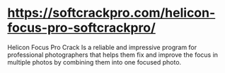 # https://softcrackpro.com/helicon-focus-pro-softcrackpro/
Helicon Focus Pro Crack Is a reliable and impressive program for professional photographers that helps them fix and improve the focus in multiple photos by combining them into one focused photo.
